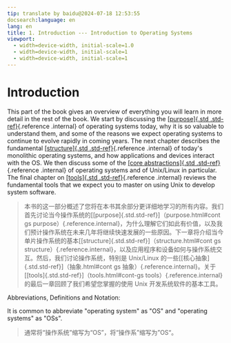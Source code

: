 ```yaml
---
tip: translate by baidu@2024-07-18 12:53:55
docsearch:language: en
lang: en
title: 1. Introduction --- Introduction to Operating Systems
viewport:
  - width=device-width, initial-scale=1.0
  - width=device-width, initial-scale=1
  - width=device-width, initial-scale=1
---
```


# Introduction

This part of the book gives an overview of everything you will learn in more detail in the rest of the book. We start by discussing the [[purpose]{.std .std-ref}](purpose.html#cont-gs-purpose){.reference .internal} of operating systems today, why it is so valuable to understand them, and some of the reasons we expect operating systems to continue to evolve rapidly in coming years. The next chapter describes the fundamental [[structure]{.std .std-ref}](structure.html#cont-gs-structure){.reference .internal} of today's monolithic operating systems, and how applications and devices interact with the OS. We then discuss some of the [[core abstractions]{.std .std-ref}](abstractions.html#cont-gs-abstractions){.reference .internal} of operating systems and of Unix/Linux in particular. The final chapter on [[tools]{.std .std-ref}](tools.html#cont-gs-tools){.reference .internal} reviews the fundamental tools that we expect you to master on using Unix to develop system software.

> 本书的这一部分概述了您将在本书其余部分更详细地学习的所有内容。我们首先讨论当今操作系统的[[purpose]{.std.std-ref}]（purpose.html#cont gs purpose）{.reference.internal}，为什么理解它们如此有价值，以及我们预计操作系统在未来几年将继续快速发展的一些原因。下一章将介绍当今单片操作系统的基本[[structure]{.std.std-ref}]（structure.html#cont gs structure）{.reference.internal}，以及应用程序和设备如何与操作系统交互。然后，我们讨论操作系统，特别是 Unix/Linux 的一些[[核心抽象]{.std.std-ref}]（抽象.html#cont gs 抽象）{.reference.internal}。关于[[tools]{.std.std-ref}]（tools.html#cont-gs tools）{.reference.internal}的最后一章回顾了我们希望您掌握的使用 Unix 开发系统软件的基本工具。

Abbreviations, Definitions and Notation:

It is common to abbreviate "operating system" as "OS" and "operating systems" as "OSs".

> 通常将“操作系统”缩写为“OS”，将“操作系”缩写为”OS“。
